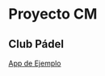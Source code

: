 # Proyecto CM 
## Club Pádel

[App de Ejemplo](https://play.google.com/store/apps/details?id=com.playtomic)